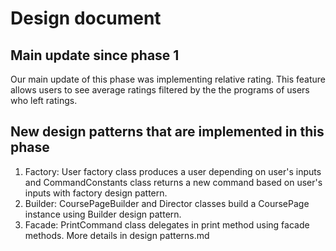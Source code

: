 # Design document

## Main update since phase 1

Our main update of this phase was implementing relative rating. This feature allows users to see average ratings filtered by the the programs of users who left ratings.

## New design patterns that are implemented in this phase
1. Factory: User factory class produces a user depending on user's inputs and CommandConstants class returns a new command based on user's inputs with factory design pattern.
2. Builder: CoursePageBuilder and Director classes build a CoursePage instance using Builder design pattern. 
3. Facade: PrintCommand class delegates in print method using facade methods.
More details in design patterns.md
